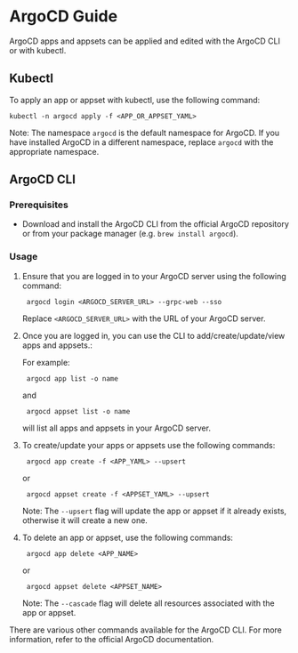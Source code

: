 # ArgoCD Guide

ArgoCD apps and appsets can be applied and edited with the ArgoCD CLI or with kubectl.

## Kubectl

To apply an app or appset with kubectl, use the following command:

    kubectl -n argocd apply -f <APP_OR_APPSET_YAML>
Note: The namespace `argocd` is the default namespace for ArgoCD. If you have installed ArgoCD in a different namespace, replace `argocd` with the appropriate namespace.

## ArgoCD CLI

### Prerequisites

- Download and install the ArgoCD CLI from the official ArgoCD repository or from your package manager (e.g. `brew install argocd`).

### Usage

1. Ensure that you are logged in to your ArgoCD server using the following command:

        argocd login <ARGOCD_SERVER_URL> --grpc-web --sso

    Replace `<ARGOCD_SERVER_URL>` with the URL of your ArgoCD server.

2. Once you are logged in, you can use the CLI to add/create/update/view apps and appsets.:

    For example:

        argocd app list -o name

    and

        argocd appset list -o name

    will list all apps and appsets in your ArgoCD server.

3. To create/update your apps or appsets use the following commands:

        argocd app create -f <APP_YAML> --upsert

    or

        argocd appset create -f <APPSET_YAML> --upsert

    Note: The `--upsert` flag will update the app or appset if it already exists, otherwise it will create a new one.

4. To delete an app or appset, use the following commands:

        argocd app delete <APP_NAME>

    or

        argocd appset delete <APPSET_NAME>

    Note: The `--cascade` flag will delete all resources associated with the app or appset.

There are various other commands available for the ArgoCD CLI. For more information, refer to the official ArgoCD documentation.
